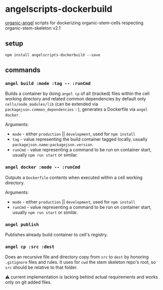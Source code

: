 # angelscripts-dockerbuild

[organic-angel](https://github.com/node-organic/organic-angel) scripts for dockerizing organic-stem-cells respecting organic-stem-skeleton v2.1

## setup

```
npm install angelscripts-dockerbuild --save
```

## commands

### `angel build :mode :tag -- :runCmd`

Builds a container by doing `angel cp` of all (tracked) files within the cell working directory and related common dependencies by default only `cells/node_modules/lib` (can be extended via `packagejson.common_dependencies` :bulb:), generates a Dockerfile via `angel docker`.

Arguments:

* `mode` - either `production` || `development`, used for `npm install`
* `tag` - value representing the build container tagged locally, usually `packagejson.name:packagejson.version`.
* `runCmd` - value representing a command to be run on container start, usually `npm run start` or similar.

### `angel docker :mode -- :runCmd`

Outputs a `Dockerfile` contents when executed within a cell working directory. 

Arguments:

* `mode` - either `production` || `development`, used for `npm install`
* `runCmd` - value representing a command to be run on container start, usually `npm run start` or similar.

### `angel publish`

Publishes already build container to cell's registry.

### `angel cp :src :dest`

Does an recursive file and directory copy from `src` to `dest` by honoring `.gitignore` files and rules. It uses for `cwd` the stem skeleton repo's root, so `src` should be relative to that folder.

:warning: current implementation is lacking behind actual requirements and works only on git added files.

